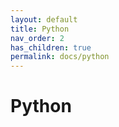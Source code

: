 ```yaml
---
layout: default
title: Python
nav_order: 2
has_children: true
permalink: docs/python
---
```


# Python
